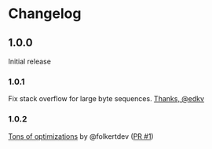 # Changelog

## 1.0.0

Initial release

### 1.0.1

Fix stack overflow for large byte sequences.
[Thanks, @edkv](https://discourse.elm-lang.org/t/base64-encoding-decoding/2693/2)

### 1.0.2

[Tons of optimizations](https://discourse.elm-lang.org/t/optimizing-base64-encoding-decoding/3603) by @folkertdev ([PR #1](https://github.com/danfishgold/base64-bytes/pull/1))

